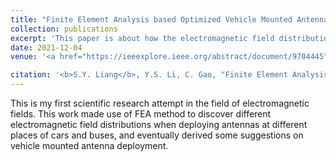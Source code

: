 ```yaml
---
title: "Finite Element Analysis based Optimized Vehicle Mounted Antenna Deployment"
collection: publications
excerpt: 'This paper is about how the electromagnetic field distribution is affected by different antenna deployment positions of the vehicle.'
date: 2021-12-04
venue: '<a href="https://ieeexplore.ieee.org/abstract/document/9704445">Get the paper</a> IEEE International Symposium on Antennas and Propagation and USNC-URSI Radio Science Meeting (APS/URSI)'

citation: '<b>S.Y. Liang</b>, Y.S. Li, C. Gao, "Finite Element Analysis based Optimized Vehicle Mounted Antenna Deployment," IEEE International Symposium on Antennas and Propagation and USNC-URSI Radio Science Meeting (APS/URSI), 2021.'
---
```


This is my first scientific research attempt in the field of electromagnetic fields. This work made use of FEA method to discover different electromagnetic field distributions when deploying antennas at different places of cars and buses, and eventually derived some suggestions on vehicle mounted antenna deployment. 
